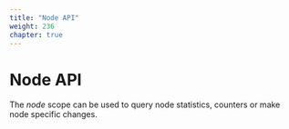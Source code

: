 ```yaml
---
title: "Node API"
weight: 236
chapter: true
---
```


# Node API

The *node* scope can be used to query node statistics, counters or make
node specific changes.
